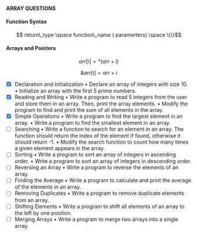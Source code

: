 #### ARRAY QUESTIONS

#### Function Syntax
$$ return\_type \space function\_name ( paramerters) \space \{\}$$

#### Arrays and Pointers
$$ arr[i]  = *(arr + i)$$

$$ \&arr[i] = arr + i $$

- [x]  Declaration and Initialization
•	Declare an array of integers with size 10.
•	Initialize an array with the first 5 prime numbers.
- [x]  Reading and Writing
•	Write a program to read 5 integers from the user and store them in an array. Then, print the array elements.
•	Modify the program to find and print the sum of all elements in the array.
- [x]  Simple Operations
•	Write a program to find the largest element in an array.
•	Write a program to find the smallest element in an array.
- [ ]  Searching
•	Write a function to search for an element in an array. The function should return the index of the element if found, otherwise it should return -1.
•	Modify the search function to count how many times a given element appears in the array.
- [ ]  Sorting
•	Write a program to sort an array of integers in ascending order.
•	Write a program to sort an array of integers in descending order.
- [ ]  Reversing an Array
•	Write a program to reverse the elements of an array.
- [ ]  Finding the Average
•	Write a program to calculate and print the average of the elements in an array.
- [ ]  Removing Duplicates
•	Write a program to remove duplicate elements from an array.
- [ ]  Shifting Elements
•	Write a program to shift all elements of an array to the left by one position.
- [ ]  Merging Arrays
•	Write a program to merge two arrays into a single array.